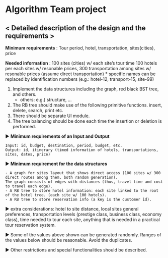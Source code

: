 # Algorithm Team project

## < Detailed description of the design and the requirements >

**Minimum requirements** : Tour period, hotel, transportation, sites(cities), price

**Needed information** :
    100 sites (cities) w/ each site’s tour time
    100 hotels per each sites w/ resonable prices,
    300 transportation among sites w/ resonable prices (assume direct transportation)
    * specific names can be replaced by identification numbers
      (e.g.: hotel-12, transport-15, site-99)
      


1) Implement the data structures including the graph, red black BST tree, and others.
    * others: e.g.) structure, ...
2) The RB tree should make use of the following primitive functions.
   insert, delete, search, print etc.
3) There should be separate UI module.
4) The tree balancing should be done each time the insertion or deletion is performed.



▶ **Minimum requirements of an Input and Output**

    Input: id, budget, destination, period, budget, etc.
    Output: id, itinerary (timed information of hotels, transportations, sites, dates, price)
    
▶ **Minimum requirement for the data structures**

    - A graph for sites layout that shows direct access (100 sites w/ 300 direct routes among them, both random generation).
    The graph consists of edges with distances (thus, travel time and cost to travel each edge).
    - A RB tree to store hotel information: each site linked to the root of the hotel tree. (each site w/ 100 hotels).
    - A RB tree to store reservation info (a key is the customer id).
    
    



▶ extra considerations: hotel to site distance, local sites general preferences, transportation levels (prestige class, business class, economy class), time needed to tour each site, anything that is needed in a practical tour reservation system.

▶ Some of the values above shown can be generated randomly.
Ranges of the values below should be reasonable. Avoid the duplicates.

▶ Other restrictions and special functionalities should be described.
